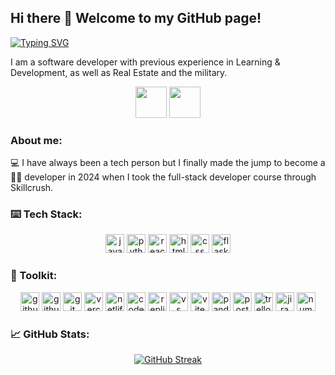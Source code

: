 ## Hi there 👋 Welcome to my GitHub page!

[![Typing SVG](https://readme-typing-svg.demolab.com?font=Fira+Code&duration=2000&pause=1000&width=435&lines=Front+end...;Back+end...;Full+Stack+Developer)](https://git.io/typing-svg)

I am a software developer with previous experience in Learning & Development, as well as Real Estate and the military.

<p align="center">
  <a href="https://www.linkedin.com/in/bryanhoyem" target="blank"><img src="https://github.com/user-attachments/assets/3c11c1f6-ee23-40ec-840c-8754e5d041e0" height=50 /></a>
  <a href="https://discord.com/channels/@bhoyem" target="blank"><img src="https://github.com/user-attachments/assets/9f8dfe59-6c76-474a-b368-dfc174bd7ad2" height=50 /></a>

</p>

### About me:

💻 I have always been a tech person but I finally made the jump to become a <br>
👨‍💻 developer in 2024 when I took the full-stack developer course through Skillcrush.

### ⌨️ Tech Stack:
<p align="center">
  <img src="https://img.shields.io/badge/JavaScript-323330?style=for-the-badge&logo=javascript&logoColor=F7DF1E" height=30 alt="javascript" />
  <img src="https://img.shields.io/badge/Python-FFD43B?style=for-the-badge&logo=python&logoColor=blue" height=30 alt="python programming language" />
  <img src="https://img.shields.io/badge/React-20232A?style=for-the-badge&logo=react&logoColor=61DAFB" height = 30 alt="react.js" />
  <img src="https://img.shields.io/badge/HTML5-E34F26?style=for-the-badge&logo=html5&logoColor=white" height = 30 alt="html 5" />
  <img src="https://img.shields.io/badge/CSS3-1572B6?style=for-the-badge&logo=css3&logoColor=white" height = 30 alt="css" />
  <img src="https://img.shields.io/badge/Flask-000000?style=for-the-badge&logo=flask&logoColor=white" height = 30 alt="flask"/>
</p>

### 🧰 Toolkit:

<p align="center">
  <img src="https://img.shields.io/badge/GitHub-100000?style=for-the-badge&logo=github&logoColor=white" height=30 alt="github" />
  <img src="https://img.shields.io/badge/GitHub%20Pages-222222?style=for-the-badge&logo=github%20Pages&logoColor=white" height = 30 alt="github pages" />
  <img src="https://img.shields.io/badge/GIT-E44C30?style=for-the-badge&logo=git&logoColor=white" height = 30 alt="git" />
  <img src="https://img.shields.io/badge/Vercel-000000?style=for-the-badge&logo=vercel&logoColor=white" height = 30 alt="vercel" />
  <img src="https://img.shields.io/badge/Netlify-00C7B7?style=for-the-badge&logo=netlify&logoColor=white" height = 30 alt = "netlify" />
  <img src="https://img.shields.io/badge/Codesandbox-000000?style=for-the-badge&logo=CodeSandbox&logoColor=white" height = 30 alt="code sandbox" />
  <img src="https://img.shields.io/badge/replit-667881?style=for-the-badge&logo=replit&logoColor=white" height = 30 alt="replit" />
  <img src="https://img.shields.io/badge/VSCode-0078D4?style=for-the-badge&logo=visual%20studio%20code&logoColor=white" height=30 alt="vs code" />
  <img src="https://img.shields.io/badge/Vite-B73BFE?style=for-the-badge&logo=vite&logoColor=FFD62E" height=30 alt="vite" />
  <img src="https://img.shields.io/badge/Pandas-2C2D72?style=for-the-badge&logo=pandas&logoColor=white" height=30 alt="pandas" />
  <img src="https://img.shields.io/badge/Postman-FF6C37?style=for-the-badge&logo=Postman&logoColor=white" height=30 alt="postman" />
  <img src="https://img.shields.io/badge/Trello-0052CC?style=for-the-badge&logo=trello&logoColor=white" height=30 alt="trello" />
  <img src="https://img.shields.io/badge/Jira-0052CC?style=for-the-badge&logo=Jira&logoColor=white" height=30 alt="jira" />
  <img src="https://img.shields.io/badge/Numpy-777BB4?style=for-the-badge&logo=numpy&logoColor=white" height=30 alt="numpy" />
</p>

<p align="center">
   
</p>

### 📈 GitHub Stats:

<!--[![GitHub Streak](https://github-readme-streak-stats-self-five.vercel.app?user=bhoyem&theme=react)](https://git.io/streak-stats)-->

<p align="center">
  <a href="https://git.io/streak-stats"><img src="https://github-readme-streak-stats-git-main-bryan-hoyems-projects.vercel.app?user=bhoyem&theme=react" alt="GitHub Streak" /></a>
</p>

<!--
**bhoyem/bhoyem** is a ✨ _special_ ✨ repository because its `README.md` (this file) appears on your GitHub profile.

Here are some ideas to get you started:

- 🔭 I’m currently working on ...
- 🌱 I’m currently learning ...
- 👯 I’m looking to collaborate on ...
- 🤔 I’m looking for help with ...
- 💬 Ask me about ...
- 📫 How to reach me: ...
- 😄 Pronouns: ...
- ⚡ Fun fact: ...
-->
